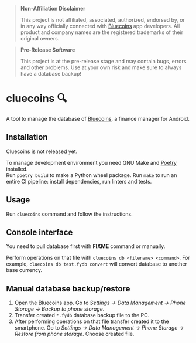 > **Non-Affiliation Disclaimer**
>
> This project is not affiliated, associated, authorized, endorsed by, or in any way officially connected with [Bluecoins](https://www.bluecoinsapp.com/) app developers. All product and company names are the registered trademarks of their original owners.

> **Pre-Release Software**
> 
> This project is at the pre-release stage and may contain bugs, errors and other problems. Use at your own risk and make sure to always have a database backup!

# cluecoins 🔍

A tool to manage the database of [Bluecoins](https://www.bluecoinsapp.com/), a finance manager for Android.

## Installation

Cluecoins is not released yet.

To manage development environment you need GNU Make and [Poetry](https://python-poetry.org/docs/#installing-with-the-official-installer) installed.  
Run `poetry build` to make a Python wheel package. Run `make` to run an entire CI pipeline: install dependencies, run linters and tests.

## Usage

Run `cluecoins` command and follow the instructions.

## Console interface

You need to pull database first with **FIXME** command or manually.

Perform operations on that file with `cluecoins db <filename> <command>`. For example, `cluecoins db test.fydb convert` will convert database to another base currency.

## Manual database backup/restore

1. Open the Bluecoins app. Go to *Settings -> Data Management -> Phone Storage -> Backup to phone storage*.
2. Transfer created `*.fydb` database backup file to the PC.
3. After performing operations on that file transfer created it to the smartphone. Go to *Settings -> Data Management -> Phone Storage -> Restore from phone storage*. Choose created file.

